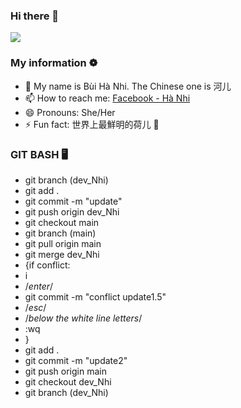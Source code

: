 ### Hi there 👋

<img src='https://i.pinimg.com/originals/89/98/ad/8998adc40112985a8f29cf414925d390.gif'>

### My information ❁

- 🔭 My name is Bùi Hà Nhi. The Chinese one is 河儿
- 📫 How to reach me: [Facebook - Hà Nhi](https://facebook.com/bhanih)
- 😄 Pronouns: She/Her
- ⚡ Fun fact: 世界上最鮮明的荷儿 💐


### GIT BASH 🖥️
- git branch (dev_Nhi)
- git add .
- git commit -m "update"
- git push origin dev_Nhi
- git checkout main
- git branch (main)
- git pull origin main
- git merge dev_Nhi
- {if conflict:
-  i
-  /*enter*/
-  git commit -m "conflict update1.5"
-  /*esc*/
-  /*below the white line letters*/
-  :wq
- }
- git add .
- git commit -m "update2"
- git push origin main
- git checkout dev_Nhi
- git branch (dev_Nhi)


